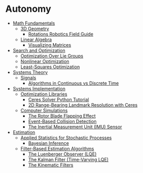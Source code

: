 # Autonomy

- [Math Fundamentals](./Math_Fundamentals/Math_Fundamentals.md)
  - [3D Geometry](./Math_Fundamentals/3D_Geometry/3D_Geometry.md)
    - [Rotations Robotics Field Guide](./Math_Fundamentals/3D_Geometry/Rotations_Robotics_Field_Guide.md)
  - [Linear Algebra](./Math_Fundamentals/Linear_Algebra/Linear_Algebra.md)
    - [Visualizing Matrices](./Math_Fundamentals/Linear_Algebra/Visualizing_Matrices.md)
- [Search and Optimization](./Search_and_Optimization/Search_and_Optimization.md)
  - [Optimization Over Lie Groups](./Search_and_Optimization/Optimization_Over_Lie_Groups.md)
  - [Nonlinear Optimization](./Search_and_Optimization/Nonlinear_Optimization.md)
  - [Least-Squares Optimization](./Search_and_Optimization/Least-Squares_Optimization.md)
- [Systems Theory](./Systems_Theory/Systems_Theory.md)
  - [Signals](./Systems_Theory/Signals/Signals.md)
    - [Algorithms in Continuous vs Discrete Time](./Systems_Theory/Signals/Algorithms_in_Continuous_vs_Discrete_Time.md)
- [Systems Implementation](./Systems_Implementation/Systems_Implementation.md)
  - [Optimization Libraries](./Systems_Implementation/Optimization_Libraries/Optimization_Libraries.md)
    - [Ceres Solver Python Tutorial](./Systems_Implementation/Optimization_Libraries/Ceres_Solver_Python_Tutorial.md)
    - [2D Range-Bearing Landmark Resolution with Ceres](./Systems_Implementation/Optimization_Libraries/2D_Range-Bearing_Landmark_Resolution_with_Ceres.md)
  - [Computer Simulations](./Systems_Implementation/Computer_Simulations/Computer_Simulations.md)
    - [The Rotor Blade Flapping Effect](./Systems_Implementation/Computer_Simulations/The_Rotor_Blade_Flapping_Effect.md)
    - [Event-Based Collision Detection](./Systems_Implementation/Computer_Simulations/Event-Based_Collision_Detection.md)
    - [The Inertial Measurement Unit (IMU) Sensor](./Systems_Implementation/Computer_Simulations/The_Inertial_Measurement_Unit_(IMU)_Sensor.md)
- [Estimation](./Estimation/Estimation.md)
  - [Applied Statistics for Stochastic Processes](./Estimation/Applied_Statistics_for_Stochastic_Processes/Applied_Statistics_for_Stochastic_Processes.md)
    - [Bayesian Inference](./Estimation/Applied_Statistics_for_Stochastic_Processes/Bayesian_Inference.md)
  - [Filter-Based Estimation Algorithms](./Estimation/Filter-Based_Estimation_Algorithms/Filter-Based_Estimation_Algorithms.md)
    - [The Luenberger Observer (LQE)](./Estimation/Filter-Based_Estimation_Algorithms/The_Luenberger_Observer_(LQE).md)
    - [The Kalman Filter (Time-Varying LQE)](./Estimation/Filter-Based_Estimation_Algorithms/The_Kalman_Filter_(Time-Varying_LQE).md)
    - [The Kinematic Filters](./Estimation/Filter-Based_Estimation_Algorithms/The_Kinematic_Filters.md)
